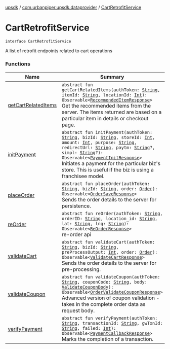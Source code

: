 [upsdk](../../index.md) / [com.urbanpiper.upsdk.dataprovider](../index.md) / [CartRetrofitService](./index.md)

# CartRetrofitService

`interface CartRetrofitService`

A list of retrofit endpoints related to cart operations

### Functions

| Name | Summary |
|---|---|
| [getCartRelatedItems](get-cart-related-items.md) | `abstract fun getCartRelatedItems(authToken: `[`String`](https://kotlinlang.org/api/latest/jvm/stdlib/kotlin/-string/index.html)`, itemId: `[`String`](https://kotlinlang.org/api/latest/jvm/stdlib/kotlin/-string/index.html)`, locationId: `[`Int`](https://kotlinlang.org/api/latest/jvm/stdlib/kotlin/-int/index.html)`): Observable<`[`RecommendedItemResponse`](../../com.urbanpiper.upsdk.model.networkresponse/-recommended-item-response/index.md)`>`<br>Get the recommended items from the server. The items returned are based on a particular item in details or checkout page. |
| [initPayment](init-payment.md) | `abstract fun initPayment(authToken: `[`String`](https://kotlinlang.org/api/latest/jvm/stdlib/kotlin/-string/index.html)`, bizId: `[`String`](https://kotlinlang.org/api/latest/jvm/stdlib/kotlin/-string/index.html)`, storeId: `[`Int`](https://kotlinlang.org/api/latest/jvm/stdlib/kotlin/-int/index.html)`, amount: `[`Int`](https://kotlinlang.org/api/latest/jvm/stdlib/kotlin/-int/index.html)`, purpose: `[`String`](https://kotlinlang.org/api/latest/jvm/stdlib/kotlin/-string/index.html)`, redirectUrl: `[`String`](https://kotlinlang.org/api/latest/jvm/stdlib/kotlin/-string/index.html)`, paytm: `[`String`](https://kotlinlang.org/api/latest/jvm/stdlib/kotlin/-string/index.html)`?, simpl: `[`String`](https://kotlinlang.org/api/latest/jvm/stdlib/kotlin/-string/index.html)`?): Observable<`[`PaymentInitResponse`](../../com.urbanpiper.upsdk.model.networkresponse/-payment-init-response/index.md)`>`<br>Initiates a payment for the particular biz's store. This is useful if the biz is using a franchisee model. |
| [placeOrder](place-order.md) | `abstract fun placeOrder(authToken: `[`String`](https://kotlinlang.org/api/latest/jvm/stdlib/kotlin/-string/index.html)`, bizId: `[`String`](https://kotlinlang.org/api/latest/jvm/stdlib/kotlin/-string/index.html)`, order: `[`Order`](../../com.urbanpiper.upsdk.model/-order/index.md)`): Observable<`[`OrderSaveResponse`](../../com.urbanpiper.upsdk.model.networkresponse/-order-save-response/index.md)`>`<br>Sends the order details to the server for persistence. |
| [reOrder](re-order.md) | `abstract fun reOrder(authToken: `[`String`](https://kotlinlang.org/api/latest/jvm/stdlib/kotlin/-string/index.html)`, orderID: `[`String`](https://kotlinlang.org/api/latest/jvm/stdlib/kotlin/-string/index.html)`, location_id: `[`String`](https://kotlinlang.org/api/latest/jvm/stdlib/kotlin/-string/index.html)`, lat: `[`String`](https://kotlinlang.org/api/latest/jvm/stdlib/kotlin/-string/index.html)`, lng: `[`String`](https://kotlinlang.org/api/latest/jvm/stdlib/kotlin/-string/index.html)`): Observable<`[`ReOrderResponse`](../../com.urbanpiper.upsdk.model.networkresponse/-re-order-response/index.md)`>`<br>re-order api |
| [validateCart](validate-cart.md) | `abstract fun validateCart(authToken: `[`String`](https://kotlinlang.org/api/latest/jvm/stdlib/kotlin/-string/index.html)`, bizId: `[`String`](https://kotlinlang.org/api/latest/jvm/stdlib/kotlin/-string/index.html)`, preProcessOutput: `[`Int`](https://kotlinlang.org/api/latest/jvm/stdlib/kotlin/-int/index.html)`, order: `[`Order`](../../com.urbanpiper.upsdk.model/-order/index.md)`): Observable<`[`ValidateCartResponse`](../../com.urbanpiper.upsdk.model.networkresponse/-validate-cart-response/index.md)`>`<br>Sends the order details to the server for pre-processing. |
| [validateCoupon](validate-coupon.md) | `abstract fun validateCoupon(authToken: `[`String`](https://kotlinlang.org/api/latest/jvm/stdlib/kotlin/-string/index.html)`, couponCode: `[`String`](https://kotlinlang.org/api/latest/jvm/stdlib/kotlin/-string/index.html)`, body: `[`ValidateCouponBody`](../../com.urbanpiper.upsdk.model/-validate-coupon-body/index.md)`): Observable<`[`OrderValidateCouponResponse`](../../com.urbanpiper.upsdk.model.networkresponse/-order-validate-coupon-response/index.md)`>`<br>Advanced version of coupon validation - takes in the complete order data as request body. |
| [verifyPayment](verify-payment.md) | `abstract fun verifyPayment(authToken: `[`String`](https://kotlinlang.org/api/latest/jvm/stdlib/kotlin/-string/index.html)`, transactionId: `[`String`](https://kotlinlang.org/api/latest/jvm/stdlib/kotlin/-string/index.html)`, gwTxnId: `[`String`](https://kotlinlang.org/api/latest/jvm/stdlib/kotlin/-string/index.html)`, failed: `[`Int`](https://kotlinlang.org/api/latest/jvm/stdlib/kotlin/-int/index.html)`): Observable<`[`PaymentCallbackResponse`](../../com.urbanpiper.upsdk.model.networkresponse/-payment-callback-response/index.md)`>`<br>Marks the completion of a transaction. |
